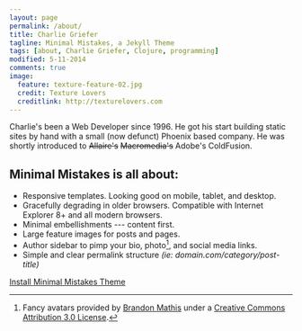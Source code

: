 ```yaml
---
layout: page
permalink: /about/
title: Charlie Griefer
tagline: Minimal Mistakes, a Jekyll Theme
tags: [about, Charlie Griefer, Clojure, programming]
modified: 5-11-2014
comments: true
image:
  feature: texture-feature-02.jpg
  credit: Texture Lovers
  creditlink: http://texturelovers.com
---
```


Charlie's been a Web Developer since 1996. He got his start building static sites by hand with a small (now defunct) Phoenix based company. He was shortly introduced to <s>Allaire's</s> <s>Macromedia's</s> Adobe's ColdFusion.

## Minimal Mistakes is all about:

* Responsive templates. Looking good on mobile, tablet, and desktop.
* Gracefully degrading in older browsers. Compatible with Internet Explorer 8+ and all modern browsers. 
* Minimal embellishments --- content first.
* Large feature images for posts and pages.
* Author sidebar to pimp your bio, photo[^2], and social media links.
* Simple and clear permalink structure *(ie: domain.com/category/post-title)*

<a markdown="0" href="{{ site.url }}/theme-setup" class="btn">Install Minimal Mistakes Theme</a>

[^1]: Since open sourcing this theme I have released a couple other Jekyll themes. My website [Made Mistakes](http://mademistakes.com) is currently using a modified version of my [So Simple Theme](http://mmistakes.github.io/so-simple-theme/).

[^2]: Fancy avatars provided by [Brandon Mathis](http://brandonmathis.com/projects/fancy-avatars/demo/) under a [Creative Commons Attribution 3.0 License](http://creativecommons.org/licenses/by/3.0/).